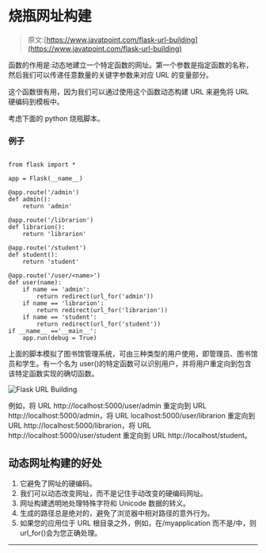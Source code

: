 # 烧瓶网址构建

> 原文:[https://www.javatpoint.com/flask-url-building](https://www.javatpoint.com/flask-url-building)

函数的作用是:动态地建立一个特定函数的网址。第一个参数是指定函数的名称，然后我们可以传递任意数量的关键字参数来对应 URL 的变量部分。

这个函数很有用，因为我们可以通过使用这个函数动态构建 URL 来避免将 URL 硬编码到模板中。

考虑下面的 python 烧瓶脚本。

### 例子

```

from flask import *

app = Flask(__name__)

@app.route('/admin')
def admin():
    return 'admin'

@app.route('/librarion')
def librarion():
    return 'librarion'

@app.route('/student')
def student():
    return 'student'

@app.route('/user/<name>')
def user(name):
    if name == 'admin':
        return redirect(url_for('admin'))
    if name == 'librarion':
        return redirect(url_for('librarion'))
    if name == 'student':
        return redirect(url_for('student'))
if __name__ =='__main__':
    app.run(debug = True)

```

上面的脚本模拟了图书馆管理系统，可由三种类型的用户使用，即管理员、图书馆员和学生。有一个名为 user()的特定函数可以识别用户，并将用户重定向到包含该特定函数实现的确切函数。

![Flask URL Building](../Images/11102337b47f74733623ea5ba917aaa1.png)

例如，将 URL http://localhost:5000/user/admin 重定向到 URL http://localhost:5000/admin，将 URL localhost:5000/user/librarion 重定向到 URL http://localhost:5000/librarion，将 URL http://localhost:5000/user/student 重定向到 URL http://localhost/student。

## 动态网址构建的好处

1.  它避免了网址的硬编码。
2.  我们可以动态改变网址，而不是记住手动改变的硬编码网址。
3.  网址构建透明地处理特殊字符和 Unicode 数据的转义。
4.  生成的路径总是绝对的，避免了浏览器中相对路径的意外行为。
5.  如果您的应用位于 URL 根目录之外，例如，在/myapplication 而不是/中，则 url_for()会为您正确处理。

* * *